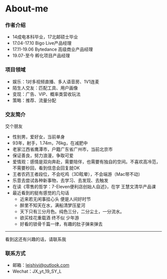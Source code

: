# About-me

### 作者介绍
* 14成电本科毕业，17北邮硕士毕业
* 17.04-17.10 Bigo Live产品经理
* 17.11-19.06 Bytedance 高级商业产品经理
* 19.07-至今 孵化项目产品经理

### 项目领域
* 娱乐：1对多视频直播、多人语音房、1V1连麦
* 陌生人交友：匹配工具、用户画像
* 变现：广告、VIP、概率类营收玩法
* 策略：推荐、流量分配

### 交友简介
交个朋友
* 性别男，爱好女，当前单身
* 93年，射手，1.74m，76kg，在减肥中
* 老家江西省鹰潭市，户籍广东省广州市，当前北京市
* 保证善良，努力浪漫，争取可爱
* 爱情观：感情是双向奔赴，需要陪伴，也需要有独自的空间。不喜欢高冷范，不需要秒回，看到信息会回复就OK
* 王者农药王者段位，不会吃鸡（3D眩晕），不会端游（Mac带不动）
* 乐意去尝试各种新事物，去学习、去发现、去触发
* 在读《零售的哲学：7-Eleven便利店创始人自述》，在学 王慧文清华产品课
* 最近看到的挺有感觉的几句话
  - 近来若无闲事挂心头 便是人间好时节
  - 醉里不知天在水，满船清梦压星河
  - 天下只有三分月色。纯色三分，二分尘土，一分流水。
  - 欲买桂花重载酒 终不似 少年游
  - 好看的锁骨千篇一律，有趣的肚子弹来弹去
***
看到这还有兴趣的话，请联系我

### 联系方式
* 邮箱：leishiyi@outlook.com
* Wechat：JX_yt_19_SY_L
